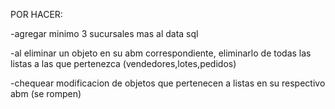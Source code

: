 POR HACER:

-agregar minimo 3 sucursales mas al data sql

-al eliminar un objeto en su abm correspondiente, eliminarlo de todas las listas a las que pertenezca (vendedores,lotes,pedidos)

-chequear modificacion de objetos que pertenecen a listas en su respectivo abm (se rompen)

